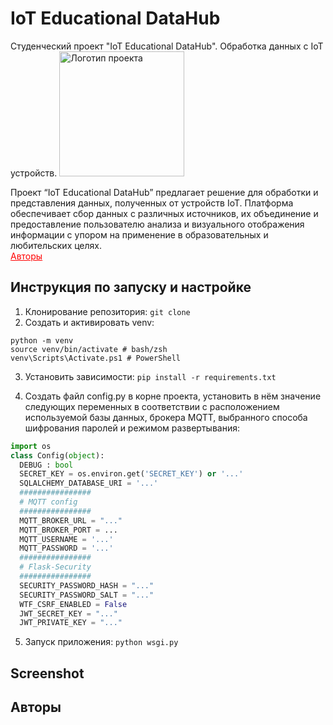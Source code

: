 <style>
  a{
    color:red;
    display: block;
    width: 200px;
  }
</style>
# IoT Educational DataHub
Студенческий проект "IoT Educational DataHub". Обработка данных с IoT устройств.
<img alt="Логотип проекта" src="https://github.com/lyzhinIG/IotDataHub/raw/main/other-data/logo.jpeg" height="200">

Проект “IoT Educational DataHub” предлагает решение для обработки и представления данных, полученных от устройств IoT. Платформа обеспечивает сбор данных с различных источников, их объединение и предоставление пользователю анализа и визуального отображения информации с упором на применение в образовательных и любительских целях. 
<a href="#"> Авторы </a>
## Инструкция по запуску и настройке
1. Клонирование репозитория:
`git clone `
2. Создать и активировать venv:
```
python -m venv
source venv/bin/activate # bash/zsh
venv\Scripts\Activate.ps1 # PowerShell
```
3. Установить зависимости:
`pip install -r requirements.txt`

4. Создать файл config.py в корне проекта, установить в нём значение следующих переменных в соответствии с расположением используемой базы данных, брокера MQTT, выбранного способа шифрования паролей и режимом развертывания:
```python
import os
class Config(object):
  DEBUG : bool
  SECRET_KEY = os.environ.get('SECRET_KEY') or '...'
  SQLALCHEMY_DATABASE_URI = '...'
  ################
  # MQTT config
  ################
  MQTT_BROKER_URL = "..."
  MQTT_BROKER_PORT = ...
  MQTT_USERNAME = '...'
  MQTT_PASSWORD = '...'
  ################
  # Flask-Security
  ################
  SECURITY_PASSWORD_HASH = "..."
  SECURITY_PASSWORD_SALT = "..."
  WTF_CSRF_ENABLED = False
  JWT_SECRET_KEY = "..."
  JWT_PRIVATE_KEY = "..."
```
5. Запуск приложения:
`python wsgi.py`
## Screenshot 
## Авторы 
